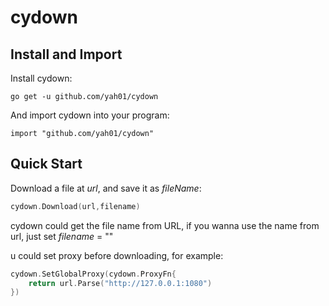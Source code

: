 # cydown

## Install and Import
Install cydown:
```shell script
go get -u github.com/yah01/cydown
```
And import cydown into your program:
```shell script
import "github.com/yah01/cydown"
```

## Quick Start
Download a file at *url*, and save it as *fileName*:
```go
cydown.Download(url,filename)
```
cydown could get the file name from URL, if you wanna use the name from url, just set *filename* = ""

u could set proxy before downloading, for example:
```go
cydown.SetGlobalProxy(cydown.ProxyFn{
    return url.Parse("http://127.0.0.1:1080")
})
```

